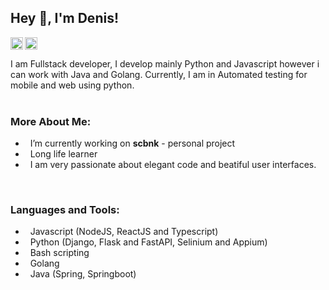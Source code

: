 ## Hey 👋, I'm Denis!

<a href='https://www.linkedin.com/in/deniskiruku/'><img align='left' alt="linkedin" src="https://raw.githubusercontent.com/rahul-jha98/rahul-jha98/561d474902b59c7429ec22bb73e225696c27b202/assets/linkedin.svg" height='20px'/></a>
<a href='https://twitter.com/simons22d/'><img align='left' alt="twitter" src="https://raw.githubusercontent.com/rahul-jha98/rahul-jha98/561d474902b59c7429ec22bb73e225696c27b202/assets/twitter.svg" height='20px'/></a>


<br>
<br>
I am Fullstack developer, I develop mainly Python and Javascript however i can work with Java and Golang. Currently, I am in Automated testing for mobile and web using python.
<br/>
<br/>

  
### More About Me:

- &nbsp; I’m currently working on **scbnk** - personal project
- &nbsp; Long life learner
- &nbsp; I am very passionate about elegant code and beatiful user interfaces.


<br>

### Languages and Tools:
- &nbsp; Javascript (NodeJS, ReactJS and Typescript)
- &nbsp; Python (Django, Flask and FastAPI, Selinium and Appium)
- &nbsp; Bash scripting
- &nbsp; Golang
- &nbsp; Java (Spring, Springboot)

<br>

